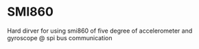 # SMI860
Hard dirver for using smi860 of five degree of accelerometer and gyroscope @ spi bus communication

